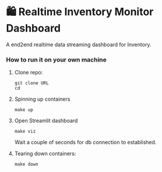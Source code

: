 # 🛍️ Realtime Inventory Monitor Dashboard

A end2end realtime data streaming dashboard for Inventory. 


### How to run it on your own machine

1. Clone repo:

   ```
   git clone URL
   cd 
   ```

2. Spinning up containers

   ```
   make up 
   ```

3. Open Streamlit dashboard

   ```
   make viz
   ```
   Wait a couple of seconds for db connection to established.

4. Tearing down containers:

   ```
   make down
   ```
